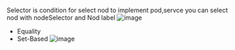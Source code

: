Selector is condition for select nod to implement pod,servce
 you can select nod with nodeSelector and Nod label 
![image](https://github.com/user-attachments/assets/48734580-dd23-4096-9adb-04dec17ec888)


* Equality
* Set-Based
  ![image](https://github.com/user-attachments/assets/6e293d1a-0924-42f2-ac4a-ef707a4c0d09)


